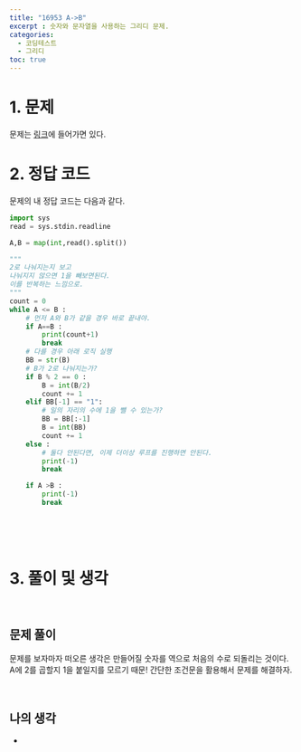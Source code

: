 ```yaml
---
title: "16953 A->B"
excerpt : 숫자와 문자열을 사용하는 그리디 문제.
categories:
  - 코딩테스트
  - 그리디
toc: true
---
```

  
# 1. 문제
문제는 [링크](https://www.acmicpc.net/problem/16953)에 들어가면 있다.

# 2. 정답 코드

문제의 내 정답 코드는 다음과 같다.

```python
import sys
read = sys.stdin.readline

A,B = map(int,read().split())

"""
2로 나눠지는지 보고
나눠지지 않으면 1을 빼보면된다.
이를 반복하는 느낌으로.
"""
count = 0
while A <= B :
    # 먼저 A와 B가 같을 경우 바로 끝내야.
    if A==B :
        print(count+1)
        break
    # 다를 경우 아래 로직 실행
    BB = str(B)
    # B가 2로 나눠지는가?
    if B % 2 == 0 :
        B = int(B/2)
        count += 1
    elif BB[-1] == "1":
        # 일의 자리의 수에 1을 뺄 수 있는가?
        BB = BB[:-1]
        B = int(BB)
        count += 1
    else :
        # 둘다 안된다면, 이제 더이상 루프를 진행하면 안된다.
        print(-1)
        break

    if A >B :
        print(-1)
        break

```


<br/><br/><br/>

# 3. 풀이 및 생각

<br/>

## 문제 풀이

문제를 보자마자 떠오른 생각은 만들어질 숫자를 역으로 처음의 수로 되돌리는 것이다.
A에 2를 곱할지 1을 붙일지를 모르기 때문! 간단한 조건문을 활용해서 문제를 해결하자.

<br/> 

## 나의 생각

-